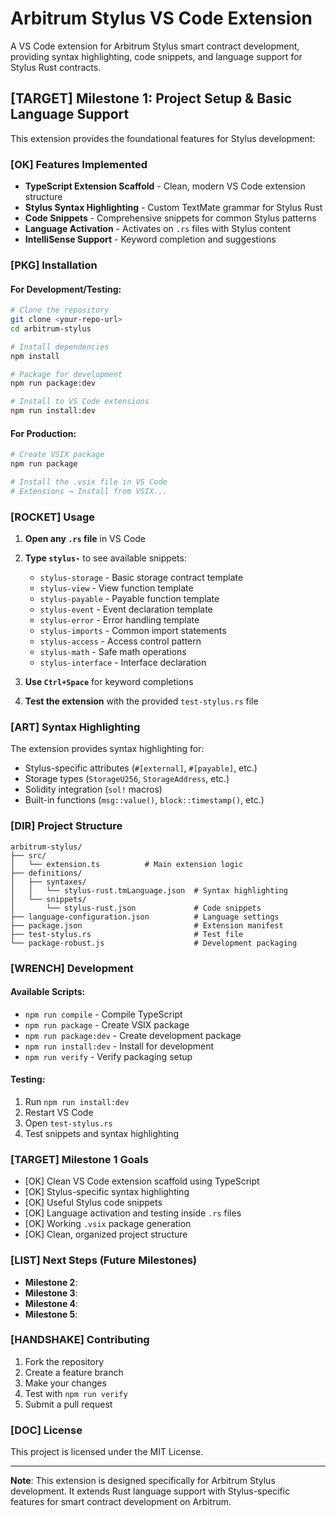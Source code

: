 # Arbitrum Stylus VS Code Extension

A VS Code extension for Arbitrum Stylus smart contract development, providing syntax highlighting, code snippets, and language support for Stylus Rust contracts.

## [TARGET] Milestone 1: Project Setup & Basic Language Support

This extension provides the foundational features for Stylus development:

### [OK] **Features Implemented**

- **TypeScript Extension Scaffold** - Clean, modern VS Code extension structure
- **Stylus Syntax Highlighting** - Custom TextMate grammar for Stylus Rust
- **Code Snippets** - Comprehensive snippets for common Stylus patterns
- **Language Activation** - Activates on `.rs` files with Stylus content
- **IntelliSense Support** - Keyword completion and suggestions

### [PKG] **Installation**

#### For Development/Testing:

```bash
# Clone the repository
git clone <your-repo-url>
cd arbitrum-stylus

# Install dependencies
npm install

# Package for development
npm run package:dev

# Install to VS Code extensions
npm run install:dev
```

#### For Production:

```bash
# Create VSIX package
npm run package

# Install the .vsix file in VS Code
# Extensions → Install from VSIX...
```

### [ROCKET] **Usage**

1. **Open any `.rs` file** in VS Code
2. **Type `stylus-`** to see available snippets:

   - `stylus-storage` - Basic storage contract template
   - `stylus-view` - View function template
   - `stylus-payable` - Payable function template
   - `stylus-event` - Event declaration template
   - `stylus-error` - Error handling template
   - `stylus-imports` - Common import statements
   - `stylus-access` - Access control pattern
   - `stylus-math` - Safe math operations
   - `stylus-interface` - Interface declaration

3. **Use `Ctrl+Space`** for keyword completions
4. **Test the extension** with the provided `test-stylus.rs` file

### [ART] **Syntax Highlighting**

The extension provides syntax highlighting for:

- Stylus-specific attributes (`#[external]`, `#[payable]`, etc.)
- Storage types (`StorageU256`, `StorageAddress`, etc.)
- Solidity integration (`sol!` macros)
- Built-in functions (`msg::value()`, `block::timestamp()`, etc.)

### [DIR] **Project Structure**

```
arbitrum-stylus/
├── src/
│   └── extension.ts          # Main extension logic
├── definitions/
│   ├── syntaxes/
│   │   └── stylus-rust.tmLanguage.json  # Syntax highlighting
│   └── snippets/
│       └── stylus-rust.json             # Code snippets
├── language-configuration.json          # Language settings
├── package.json                         # Extension manifest
├── test-stylus.rs                       # Test file
└── package-robust.js                    # Development packaging
```

### [WRENCH] **Development**

#### Available Scripts:

- `npm run compile` - Compile TypeScript
- `npm run package` - Create VSIX package
- `npm run package:dev` - Create development package
- `npm run install:dev` - Install for development
- `npm run verify` - Verify packaging setup

#### Testing:

1. Run `npm run install:dev`
2. Restart VS Code
3. Open `test-stylus.rs`
4. Test snippets and syntax highlighting

### [TARGET] **Milestone 1 Goals**

- [OK] Clean VS Code extension scaffold using TypeScript
- [OK] Stylus-specific syntax highlighting
- [OK] Useful Stylus code snippets
- [OK] Language activation and testing inside `.rs` files
- [OK] Working `.vsix` package generation
- [OK] Clean, organized project structure

### [LIST] **Next Steps (Future Milestones)**

- **Milestone 2**: 
- **Milestone 3**: 
- **Milestone 4**: 
- **Milestone 5**: 

### [HANDSHAKE] **Contributing**

1. Fork the repository
2. Create a feature branch
3. Make your changes
4. Test with `npm run verify`
5. Submit a pull request

### [DOC] **License**

This project is licensed under the MIT License.

---

**Note**: This extension is designed specifically for Arbitrum Stylus development. It extends Rust language support with Stylus-specific features for smart contract development on Arbitrum.
